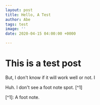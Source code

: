 ```yaml
---
layout: post
title: Hello, A Test
author: Abe
tags: test
image: ''
date: 2020-04-15 04:00:00 +0000

---
```

# This is a test post

But, I don't know if it will work well or not. I 

Huh. I don't see a foot note spot. \[^1\]

\[^1\]: A foot note.